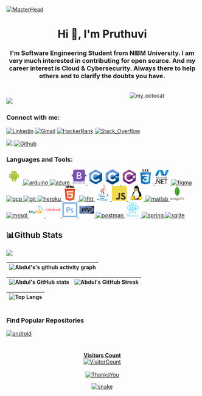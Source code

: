 
<head>
<meta name="google-site-verification" content="dKYry31jbJPqJYLapEJzOYKlJleFLFjqvuGXdVXCNlw" />
</head>

[![MasterHead](https://raw.githubusercontent.com/Asmit2952/Asmit2952/master/src/header_.png)](https://rishavchanda.io)
<h1 align="center">Hi 👋, I'm Pruthuvi</h1>
<h3 align="center">I'm Software Engineering Student from NIBM University. I am very much interested in contributing for open source. And my career interest is Cloud & Cybersecurity. Always there to help others and to clarify the doubts you have.</h3>

<br/>




<img src = "https://user-images.githubusercontent.com/61582763/134278937-ed33e623-b833-4565-945d-29fa43ea0b7c.gif" align = "right" alt="my_octocat" width=180px>


<p align="left">
    <img src="https://github-profile-trophy.vercel.app/?username=pruthuvide&theme=radical" >   
</p>       
 

<h3 align="left">Connect with me:</h3>

<!-- Your badges -->
[![Linkedin](https://img.shields.io/badge/-Pruthuvi_DeSilva-blue?style=flat&logo=Linkedin&logoColor=white)](https://www.linkedin.com/in/pruthuvide/)
[![Gmail](https://img.shields.io/badge/-Pruthuvi_DeSilva-c14438?style=flat&logo=Gmail&logoColor=white)](mailto:pruthuvidesilva@gmail.com)
[![HackerRank](https://img.shields.io/badge/-Pruthuvi_DeSilva-islamicgreen?style=flat&logo=HackerRank&logoColor=black)](https://www.hackerrank.com/pruthuvide)
[![Stack_Overflow](https://img.shields.io/badge/-Pruthuvi_DeSilva-orange?style=flat&logo=StackOverflow&logoColor=white)](https://stackoverflow.com/users/15095374/pruthuvide)
<!-- Profile View Count and GitStats -->
![](https://komarev.com/ghpvc/?username=pruthuvide&style=flat)
[![Github](https://img.shields.io/badge/-Pruthuvi_DeSilva-black?style=flat&labelColor=black&logo=github&logoColor=white)](https://gitstats.me/pruthuvide)


<h3 align="left">Languages and Tools:</h3>
<p align="left"> <a href="https://developer.android.com" target="_blank" rel="noreferrer"> <img src="https://raw.githubusercontent.com/devicons/devicon/master/icons/android/android-original-wordmark.svg" alt="android" width="40" height="40"/> </a> <a href="https://www.arduino.cc/" target="_blank" rel="noreferrer"> <img src="https://cdn.worldvectorlogo.com/logos/arduino-1.svg" alt="arduino" width="40" height="40"/> </a> <a href="https://azure.microsoft.com/en-in/" target="_blank" rel="noreferrer"> <img src="https://www.vectorlogo.zone/logos/microsoft_azure/microsoft_azure-icon.svg" alt="azure" width="40" height="40"/> </a> <a href="https://getbootstrap.com" target="_blank" rel="noreferrer"> <img src="https://raw.githubusercontent.com/devicons/devicon/master/icons/bootstrap/bootstrap-plain-wordmark.svg" alt="bootstrap" width="40" height="40"/> </a> <a href="https://www.cprogramming.com/" target="_blank" rel="noreferrer"> <img src="https://raw.githubusercontent.com/devicons/devicon/master/icons/c/c-original.svg" alt="c" width="40" height="40"/> </a> <a href="https://www.w3schools.com/cpp/" target="_blank" rel="noreferrer"> <img src="https://raw.githubusercontent.com/devicons/devicon/master/icons/cplusplus/cplusplus-original.svg" alt="cplusplus" width="40" height="40"/> </a> <a href="https://www.w3schools.com/cs/" target="_blank" rel="noreferrer"> <img src="https://raw.githubusercontent.com/devicons/devicon/master/icons/csharp/csharp-original.svg" alt="csharp" width="40" height="40"/> </a> <a href="https://www.w3schools.com/css/" target="_blank" rel="noreferrer"> <img src="https://raw.githubusercontent.com/devicons/devicon/master/icons/css3/css3-original-wordmark.svg" alt="css3" width="40" height="40"/> </a> <a href="https://dotnet.microsoft.com/" target="_blank" rel="noreferrer"> <img src="https://raw.githubusercontent.com/devicons/devicon/master/icons/dot-net/dot-net-original-wordmark.svg" alt="dotnet" width="40" height="40"/> </a> <a href="https://www.figma.com/" target="_blank" rel="noreferrer"> <img src="https://www.vectorlogo.zone/logos/figma/figma-icon.svg" alt="figma" width="40" height="40"/> </a> <a href="https://cloud.google.com" target="_blank" rel="noreferrer"> <img src="https://www.vectorlogo.zone/logos/google_cloud/google_cloud-icon.svg" alt="gcp" width="40" height="40"/> </a> <a href="https://git-scm.com/" target="_blank" rel="noreferrer"> <img src="https://www.vectorlogo.zone/logos/git-scm/git-scm-icon.svg" alt="git" width="40" height="40"/> </a> <a href="https://heroku.com" target="_blank" rel="noreferrer"> <img src="https://www.vectorlogo.zone/logos/heroku/heroku-icon.svg" alt="heroku" width="40" height="40"/> </a> <a href="https://www.w3.org/html/" target="_blank" rel="noreferrer"> <img src="https://raw.githubusercontent.com/devicons/devicon/master/icons/html5/html5-original-wordmark.svg" alt="html5" width="40" height="40"/> </a> <a href="https://ifttt.com/" target="_blank" rel="noreferrer"> <img src="https://www.vectorlogo.zone/logos/ifttt/ifttt-ar21.svg" alt="ifttt" width="40" height="40"/> </a> <a href="https://www.java.com" target="_blank" rel="noreferrer"> <img src="https://raw.githubusercontent.com/devicons/devicon/master/icons/java/java-original.svg" alt="java" width="40" height="40"/> </a> <a href="https://developer.mozilla.org/en-US/docs/Web/JavaScript" target="_blank" rel="noreferrer"> <img src="https://raw.githubusercontent.com/devicons/devicon/master/icons/javascript/javascript-original.svg" alt="javascript" width="40" height="40"/> </a> <a href="https://www.linux.org/" target="_blank" rel="noreferrer"> <img src="https://raw.githubusercontent.com/devicons/devicon/master/icons/linux/linux-original.svg" alt="linux" width="40" height="40"/> </a> <a href="https://www.mathworks.com/" target="_blank" rel="noreferrer"> <img src="https://upload.wikimedia.org/wikipedia/commons/2/21/Matlab_Logo.png" alt="matlab" width="40" height="40"/> </a> <a href="https://www.mongodb.com/" target="_blank" rel="noreferrer"> <img src="https://raw.githubusercontent.com/devicons/devicon/master/icons/mongodb/mongodb-original-wordmark.svg" alt="mongodb" width="40" height="40"/> </a> <a href="https://www.microsoft.com/en-us/sql-server" target="_blank" rel="noreferrer"> <img src="https://www.svgrepo.com/show/303229/microsoft-sql-server-logo.svg" alt="mssql" width="40" height="40"/> </a> <a href="https://www.mysql.com/" target="_blank" rel="noreferrer"> <img src="https://raw.githubusercontent.com/devicons/devicon/master/icons/mysql/mysql-original-wordmark.svg" alt="mysql" width="40" height="40"/> </a> <a href="https://www.oracle.com/" target="_blank" rel="noreferrer"> <img src="https://raw.githubusercontent.com/devicons/devicon/master/icons/oracle/oracle-original.svg" alt="oracle" width="40" height="40"/> </a> <a href="https://www.photoshop.com/en" target="_blank" rel="noreferrer"> <img src="https://raw.githubusercontent.com/devicons/devicon/master/icons/photoshop/photoshop-line.svg" alt="photoshop" width="40" height="40"/> </a> <a href="https://www.php.net" target="_blank" rel="noreferrer"> <img src="https://raw.githubusercontent.com/devicons/devicon/master/icons/php/php-original.svg" alt="php" width="40" height="40"/> </a> <a href="https://postman.com" target="_blank" rel="noreferrer"> <img src="https://www.vectorlogo.zone/logos/getpostman/getpostman-icon.svg" alt="postman" width="40" height="40"/> </a> <a href="https://reactjs.org/" target="_blank" rel="noreferrer"> <img src="https://raw.githubusercontent.com/devicons/devicon/master/icons/react/react-original-wordmark.svg" alt="react" width="40" height="40"/> </a> <a href="https://spring.io/" target="_blank" rel="noreferrer"> <img src="https://www.vectorlogo.zone/logos/springio/springio-icon.svg" alt="spring" width="40" height="40"/> </a> <a href="https://www.sqlite.org/" target="_blank" rel="noreferrer"> <img src="https://www.vectorlogo.zone/logos/sqlite/sqlite-icon.svg" alt="sqlite" width="40" height="40"/> </a> </p>



## 📊Github Stats

<p align="left">
  <img src="https://github-profile-summary-cards.vercel.app/api/cards/profile-details?username=pruthuvide&theme=dracula&hide_border=true" />
</p>

|   ![Abdul's's github activity graph](https://activity-graph.herokuapp.com/graph?username=pruthuvide&theme=rogue) |
| :---: |

| ![Abdul's GitHub stats](https://github-readme-stats.vercel.app/api?username=pruthuvide&show_icons=true&theme=city_lights) | ![Abdul's GitHub Streak](https://github-readme-streak-stats.herokuapp.com/?user=pruthuvide&theme=city-lights) |
| :---: | :---: |

| ![Top Langs](https://github-readme-stats.vercel.app/api/top-langs/?username=pruthuvide&theme=city_lights) |
| :---: |

#

### Find Popular Repositories

<a href="https://t.me/s/github_repositories" target="_blank" rel="noreferrer"> <img src="https://user-images.githubusercontent.com/49933115/139837223-bf23d3a9-4638-4e17-994a-ac8678d5f517.png" alt="android" width="40" height="40"/>

#

<div align = "center">
 
**Visitors Count**  
![VisitorCount](https://profile-counter.glitch.me/{pruthuvide}/count.svg)
<br><br>![ThanksYou](https://img.shields.io/badge/🙏Thank_You_For_Spending_a_Moment_On_My_Profile,_Happy_Coding,_All_The_Very_Best-dodgerred.svg?style=for-the-badge)
</div>

<p align="center">
  <img src="https://github.com/akshitagupta15june/akshitagupta15june/blob/output/github-contribution-grid-snake.svg" alt="snake"></center>
</p>
